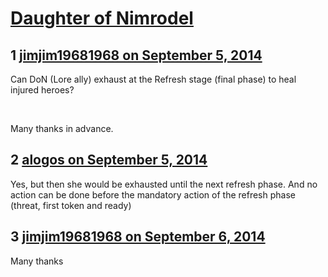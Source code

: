 # [Daughter of Nimrodel](https://community.fantasyflightgames.com/topic/121253-daughter-of-nimrodel/)

## 1 [jimjim19681968 on September 5, 2014](https://community.fantasyflightgames.com/topic/121253-daughter-of-nimrodel/?do=findComment&comment=1249339)

Can DoN (Lore ally) exhaust at the Refresh stage (final phase) to heal injured heroes?

 

Many thanks in advance.

## 2 [alogos on September 5, 2014](https://community.fantasyflightgames.com/topic/121253-daughter-of-nimrodel/?do=findComment&comment=1249396)

Yes, but then she would be exhausted until the next refresh phase. And no action can be done before the mandatory action of the refresh phase (threat, first token and ready)

## 3 [jimjim19681968 on September 6, 2014](https://community.fantasyflightgames.com/topic/121253-daughter-of-nimrodel/?do=findComment&comment=1250683)

Many thanks

